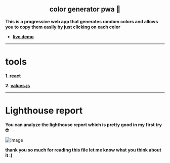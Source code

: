 <h2 style="text-align:center">color generator pwa 📱</h2>



__This is a progressive web app that generates random colors and allows you to copy them easily by just clicking on each color__


* [__live demo__](https://color-generator-pwa.netlify.app)

____

# tools

__1. [react](https://react.dev)__

__2. [values.js](https://noeldelgado.github.io/values.js/)__

___

# Lighthouse report

__You can analyze the lighthouse report which is pretty good in my first try 🤓__ 

![image](https://ir42.uploadboy.com/d/cu51qt05mvqd/wbnaiswajctfhcohbuxg3w4exulcrb3wyikwlxi6fwzqtsmhdt5lnn4vvroqnbuete3khyyk/anpScreenshot%202023-07-12%20213559.png)


__thank you so much for reading this file let me know what you think about it :)__


